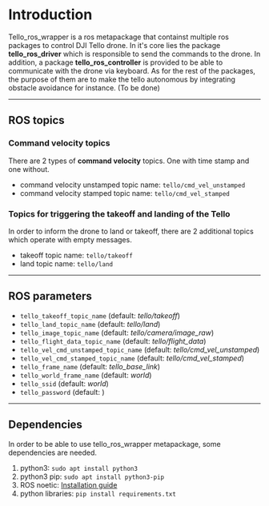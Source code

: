 # Introduction

Tello_ros_wrapper is a ros metapackage that containst multiple ros packages to control DJI Tello drone.
In it's core lies the package **tello_ros_driver** which is responsible to send the commands to the drone.
In addition, a package **tello_ros_controller** is provided to be able to communicate with the drone via keyboard.
As for the rest of the packages, the purpose of them are to make the tello autonomous by integrating obstacle avoidance for instance. (To be done)

***

## ROS topics

### Command velocity topics

There are 2 types of **command velocity** topics. One with time stamp and one without.

* command velocity unstamped topic name: `tello/cmd_vel_unstamped`
* command velocity stamped topic name: `tello/cmd_vel_stamped`

### Topics for triggering the takeoff and landing of the Tello

In order to inform the drone to land or takeoff, there are 2 additional topics which operate with empty messages.

* takeoff topic name: `tello/takeoff`
* land topic name: `tello/land`

***

## ROS parameters

* `tello_takeoff_topic_name` (default: *tello/takeoff*)
* `tello_land_topic_name` (default: *tello/land*)
* `tello_image_topic_name` (default: *tello/camera/image_raw*)
* `tello_flight_data_topic_name` (default: *tello/flight_data*)
* `tello_vel_cmd_unstamped_topic_name` (default: *tello/cmd_vel_unstamped*)
* `tello_vel_cmd_stamped_topic_name` (default: *tello/cmd_vel_stamped*)
* `tello_frame_name` (default: *tello_base_link*)
* `tello_world_frame_name` (default: *world*)
* `tello_ssid` (default: *world*)
* `tello_password` (default: )

***

## Dependencies

In order to be able to use tello_ros_wrapper metapackage, some dependencies are needed.

1. python3: `sudo apt install python3`
2. python3 pip: `sudo apt install python3-pip`
3. ROS noetic: [Installation guide](http://wiki.ros.org/noetic/Installation/Ubuntu)
4. python libraries: `pip install requirements.txt`
